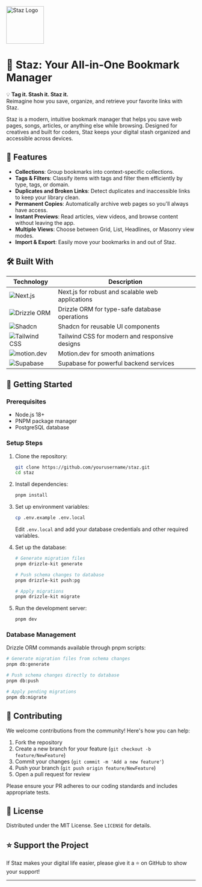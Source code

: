 <img src="https://github.com/YashM20/staz/blob/main/public/assets/images/Staz_logo.png" alt="Staz Logo" width="100" height="100" />  

# 🚀 Staz: Your All-in-One Bookmark Manager  

💡 **Tag it. Stash it. Staz it.**  
Reimagine how you save, organize, and retrieve your favorite links with Staz.  

Staz is a modern, intuitive bookmark manager that helps you save web pages, songs, articles, or anything else while browsing. Designed for creatives and built for coders, Staz keeps your digital stash organized and accessible across devices.  

## 🔗 Features

- **Collections**: Group bookmarks into context-specific collections.  
- **Tags & Filters**: Classify items with tags and filter them efficiently by type, tags, or domain.  
- **Duplicates and Broken Links**: Detect duplicates and inaccessible links to keep your library clean.  
- **Permanent Copies**: Automatically archive web pages so you'll always have access.  
- **Instant Previews**: Read articles, view videos, and browse content without leaving the app.  
- **Multiple Views**: Choose between Grid, List, Headlines, or Masonry view modes.  
- **Import & Export**: Easily move your bookmarks in and out of Staz.  

## 🛠️ Built With

| Technology | Description |
|------------|-------------|
| ![Next.js](https://img.shields.io/badge/next.js-%23000000.svg?style=for-the-badge&logo=nextdotjs&logoColor=white) | Next.js for robust and scalable web applications |
| ![Drizzle ORM](https://img.shields.io/badge/drizzle-ORM-blue?style=for-the-badge) | Drizzle ORM for type-safe database operations |
| ![Shadcn](https://img.shields.io/badge/shadcn-Design%20System-orange?style=for-the-badge) | Shadcn for reusable UI components |
| ![Tailwind CSS](https://img.shields.io/badge/tailwindcss-%2338B2AC.svg?style=for-the-badge&logo=tailwind-css&logoColor=white) | Tailwind CSS for modern and responsive designs |
| ![motion.dev](https://img.shields.io/badge/motion.dev-Animations-purple?style=for-the-badge) | Motion.dev for smooth animations |
| ![Supabase](https://img.shields.io/badge/supabase-Database-green?style=for-the-badge) | Supabase for powerful backend services |

## 🚀 Getting Started

### Prerequisites
- Node.js 18+ 
- PNPM package manager
- PostgreSQL database

### Setup Steps

1. Clone the repository:
   ```bash
   git clone https://github.com/yourusername/staz.git
   cd staz
   ```

2. Install dependencies:
   ```bash
   pnpm install
   ```

3. Set up environment variables:
   ```bash
   cp .env.example .env.local
   ```
   Edit `.env.local` and add your database credentials and other required variables.

4. Set up the database:
   ```bash
   # Generate migration files
   pnpm drizzle-kit generate

   # Push schema changes to database
   pnpm drizzle-kit push:pg

   # Apply migrations
   pnpm drizzle-kit migrate
   ```

5. Run the development server:
   ```bash
   pnpm dev
   ```

### Database Management

Drizzle ORM commands available through pnpm scripts:

```bash
# Generate migration files from schema changes
pnpm db:generate

# Push schema changes directly to database
pnpm db:push

# Apply pending migrations
pnpm db:migrate

```

## 🤝 Contributing

We welcome contributions from the community! Here's how you can help:  

1. Fork the repository  
2. Create a new branch for your feature (`git checkout -b feature/NewFeature`)  
3. Commit your changes (`git commit -m 'Add a new feature'`)  
4. Push your branch (`git push origin feature/NewFeature`)  
5. Open a pull request for review  

Please ensure your PR adheres to our coding standards and includes appropriate tests.

## 📝 License

Distributed under the MIT License. See `LICENSE` for details.  

## ⭐ Support the Project

If Staz makes your digital life easier, please give it a ⭐ on GitHub to show your support!  

---

